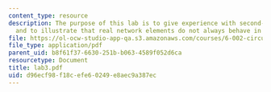 ```yaml
---
content_type: resource
description: The purpose of this lab is to give experience with second-order networks,
  and to illustrate that real network elements do not always behave in an ideal manner.
file: https://ol-ocw-studio-app-qa.s3.amazonaws.com/courses/6-002-circuits-and-electronics-spring-2007/d96ecf98f18cefe60249e8aec9a387ec_lab3.pdf
file_type: application/pdf
parent_uid: b8f61f37-6630-251b-b063-4589f052d6ca
resourcetype: Document
title: lab3.pdf
uid: d96ecf98-f18c-efe6-0249-e8aec9a387ec
---
```

